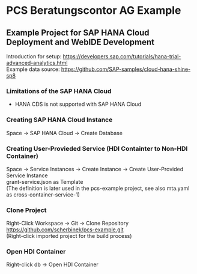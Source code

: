 # PCS Beratungscontor AG Example
## Example Project for SAP HANA Cloud Deployment and WebIDE Development
Introduction for setup: https://developers.sap.com/tutorials/hana-trial-advanced-analytics.html <br>
Example data source: https://github.com/SAP-samples/cloud-hana-shine-sp8 <br>

### Limitations of the SAP HANA Cloud
* HANA CDS is not supported with SAP HANA Cloud

### Creating SAP HANA Cloud Instance
Space → SAP HANA Cloud → Create Database <br>

### Creating User-Provieded Service (HDI Containter to Non-HDI Container)
Space → Service Instances → Create Instance → Create User-Provided Service Instance <br>
grant-service.json as Template<br>
(The definition is later used in the pcs-example project, see also mta.yaml as cross-container-service-1) <br>

### Clone Project 
Right-Click Workspace → Git → Clone Repository <br>
https://github.com/scherbinek/pcs-example.git <br>
(Right-click imported project for the build process) <br>

### Open HDI Container
Right-click db → Open HDI Container
</p>